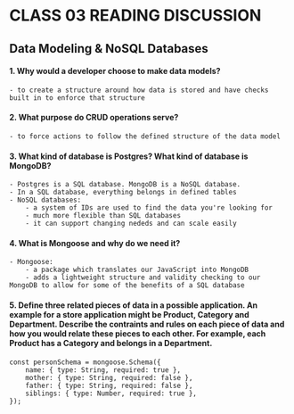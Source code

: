 # CLASS 03 READING DISCUSSION 
## Data Modeling & NoSQL Databases

#### 1. Why would a developer choose to make data models?
    - to create a structure around how data is stored and have checks built in to enforce that structure
#### 2. What purpose do CRUD operations serve?
    - to force actions to follow the defined structure of the data model
#### 3. What kind of database is Postgres? What kind of database is MongoDB?
    - Postgres is a SQL database. MongoDB is a NoSQL database. 
    - In a SQL database, everything belongs in defined tables 
    - NoSQL databases:
        - a system of IDs are used to find the data you're looking for
        - much more flexible than SQL databases
        - it can support changing nededs and can scale easily
#### 4. What is Mongoose and why do we need it?
    - Mongoose:
        - a package which translates our JavaScript into MongoDB
        - adds a lightweight structure and validity checking to our MongoDB to allow for some of the benefits of a SQL database
#### 5. Define three related pieces of data in a possible application. An example for a store application might be Product, Category and Department. Describe the contraints and rules on each piece of data and how you would relate these pieces to each other. For example, each Product has a Category and belongs in a Department.
~~~
const personSchema = mongoose.Schema({
    name: { type: String, required: true },
    mother: { type: String, required: false },
    father: { type: String, required: false },
    siblings: { type: Number, required: true },
});
~~~
